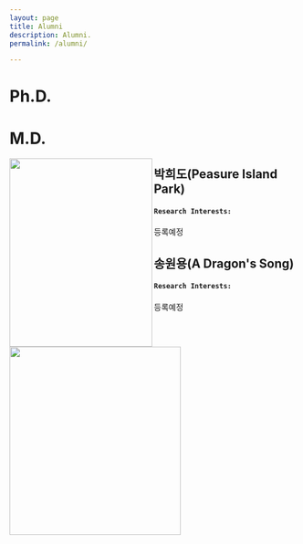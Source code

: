 ```yaml
---
layout: page
title: Alumni
description: Alumni.
permalink: /alumni/

---
```




# Ph.D.



# M.D.



<img src="https://drive.google.com/uc?export=view&id=1RLXzAo8nQ1msz15y9uucVSIsT8JQEh7F" height="330px" width="250px" align="left">

## **박희도(Peasure Island Park)**

#### `Research Interests:` 

등록예정



<img src="https://drive.google.com/uc?export=view&id=119Uep8xcMzJjAJ0VHT23aNkeMRG5icFO" height="330px" width="300px" align="left">

## **송원용(A Dragon's Song)**

#### `Research Interests:` 

등록예정

